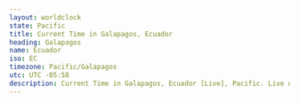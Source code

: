 ```yaml
---
layout: worldclock
state: Pacific
title: Current Time in Galapagos, Ecuador
heading: Galapagos
name: Ecuador
iso: EC
timezone: Pacific/Galapagos
utc: UTC -05:58
description: Current Time in Galapagos, Ecuador [Live], Pacific. Live update now time in Galapagos, timezone Pacific/Galapagos, UTC -05:58, Country ISO code & Current Local Time.
---
```


